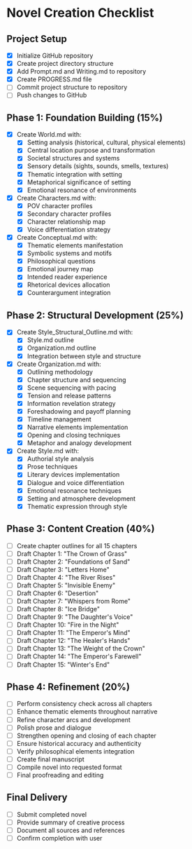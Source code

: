 # Novel Creation Checklist

## Project Setup
- [x] Initialize GitHub repository
- [x] Create project directory structure
- [x] Add Prompt.md and Writing.md to repository
- [x] Create PROGRESS.md file
- [ ] Commit project structure to repository
- [ ] Push changes to GitHub

## Phase 1: Foundation Building (15%)
- [x] Create World.md with:
  - [x] Setting analysis (historical, cultural, physical elements)
  - [x] Central location purpose and transformation
  - [x] Societal structures and systems
  - [x] Sensory details (sights, sounds, smells, textures)
  - [x] Thematic integration with setting
  - [x] Metaphorical significance of setting
  - [x] Emotional resonance of environments
- [x] Create Characters.md with:
  - [x] POV character profiles
  - [x] Secondary character profiles
  - [x] Character relationship map
  - [x] Voice differentiation strategy
- [x] Create Conceptual.md with:
  - [x] Thematic elements manifestation
  - [x] Symbolic systems and motifs
  - [x] Philosophical questions
  - [x] Emotional journey map
  - [x] Intended reader experience
  - [x] Rhetorical devices allocation
  - [x] Counterargument integration

## Phase 2: Structural Development (25%)
- [x] Create Style_Structural_Outline.md with:
  - [x] Style.md outline
  - [x] Organization.md outline
  - [x] Integration between style and structure
- [x] Create Organization.md with:
  - [x] Outlining methodology
  - [x] Chapter structure and sequencing
  - [x] Scene sequencing with pacing
  - [x] Tension and release patterns
  - [x] Information revelation strategy
  - [x] Foreshadowing and payoff planning
  - [x] Timeline management
  - [x] Narrative elements implementation
  - [x] Opening and closing techniques
  - [x] Metaphor and analogy development
- [x] Create Style.md with:
  - [x] Authorial style analysis
  - [x] Prose techniques
  - [x] Literary devices implementation
  - [x] Dialogue and voice differentiation
  - [x] Emotional resonance techniques
  - [x] Setting and atmosphere development
  - [x] Thematic expression through style

## Phase 3: Content Creation (40%)
- [ ] Create chapter outlines for all 15 chapters
- [ ] Draft Chapter 1: "The Crown of Grass"
- [ ] Draft Chapter 2: "Foundations of Sand"
- [ ] Draft Chapter 3: "Letters Home"
- [ ] Draft Chapter 4: "The River Rises"
- [ ] Draft Chapter 5: "Invisible Enemy"
- [ ] Draft Chapter 6: "Desertion"
- [ ] Draft Chapter 7: "Whispers from Rome"
- [ ] Draft Chapter 8: "Ice Bridge"
- [ ] Draft Chapter 9: "The Daughter's Voice"
- [ ] Draft Chapter 10: "Fire in the Night"
- [ ] Draft Chapter 11: "The Emperor's Mind"
- [ ] Draft Chapter 12: "The Healer's Hands"
- [ ] Draft Chapter 13: "The Weight of the Crown"
- [ ] Draft Chapter 14: "The Emperor's Farewell"
- [ ] Draft Chapter 15: "Winter's End"

## Phase 4: Refinement (20%)
- [ ] Perform consistency check across all chapters
- [ ] Enhance thematic elements throughout narrative
- [ ] Refine character arcs and development
- [ ] Polish prose and dialogue
- [ ] Strengthen opening and closing of each chapter
- [ ] Ensure historical accuracy and authenticity
- [ ] Verify philosophical elements integration
- [ ] Create final manuscript
- [ ] Compile novel into requested format
- [ ] Final proofreading and editing

## Final Delivery
- [ ] Submit completed novel
- [ ] Provide summary of creative process
- [ ] Document all sources and references
- [ ] Confirm completion with user

